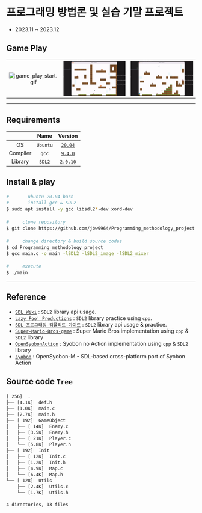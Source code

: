 # 프로그래밍 방법론 및 실습 기말 프로젝트
- 2023.11 ~ 2023.12

## Game Play

|   |   |   |
|:---:|:---:|:---:|
|<img src="./asset/video/game_play_start.gif" style="height : 350px, width : 300px" title="game_play_start.gif" />|<img src="./asset/video/game_play_mid.gif" style="height : 350px, width : 300px" title="game_play_mid.gif" />|<img src="./asset/video/game_play_end.gif" style="height : 350px, width : 300px" title="game_play_end.gif" />|

---

## Requirements

<p align="center">

|       |Name|Version|
|:---:|:---:|:---:|
|OS     |   `Ubuntu`    |   [`20.04`](https://releases.ubuntu.com/focal/) |
|Compiler|  `gcc`       |   [`9.4.0`](https://ftp.gnu.org/gnu/gcc/gcc-9.4.0/)       |
|Library|   `SDL2`      |   [`2.0.10`](https://www.libsdl.org/release/SDL2-2.0.10/) |

</p>


## Install & play

```bash
#       ubuntu 20.04 bash
#       install gcc & SDL2
$ sudo apt install -y gcc libsdl2*-dev xord-dev

#     clone repository
$ git clone https://github.com/jbw9964/Programming_methodology_project.git

#     change directory & build source codes
$ cd Programming_methodology_project
$ gcc main.c -o main -lSDL2 -lSDL2_image -lSDL2_mixer

#     execute
$ ./main
```


---

## Reference

- [`SDL Wiki`](https://wiki.libsdl.org/SDL2/FrontPage)    :   `SDL2` library api usage.
- [`Lazy Foo' Productions`](https://lazyfoo.net/tutorials/SDL/index.php)    :   `SDL2` library practice using `cpp`.
- [`SDL 프로그래밍 컴플리트 가이드`](https://wikidocs.net/book/6636)    :   `SDL2` library api usage & practice.
- [`Super-Mario-Bros-game`](https://github.com/Luxon98/Super-Mario-Bros-game)   :   Super Mario Bros implementation using `cpp` & `SDL2` library
- [`OpenSyobonAction`](https://github.com/akemin-dayo/OpenSyobonAction)     :   Syobon no Action implementation using `cpp` & `SDL2` library
- [`syobon`](https://github.com/weimzh/syobon)  :   OpenSyobon-M - SDL-based cross-platform port of Syobon Action


## Source code `Tree`

```
[ 256]  .
├── [4.1K]  def.h
├── [1.0K]  main.c
├── [2.7K]  main.h
├── [ 192]  GameObject
│   ├── [ 14K]  Enemy.c
│   ├── [3.5K]  Enemy.h
│   ├── [ 21K]  Player.c
│   └── [5.8K]  Player.h
├── [ 192]  Init
│   ├── [ 12K]  Init.c
│   ├── [1.2K]  Init.h
│   ├── [4.9K]  Map.c
│   └── [6.4K]  Map.h
└── [ 128]  Utils
    ├── [2.4K]  Utils.c
    └── [1.7K]  Utils.h

4 directories, 13 files
```
